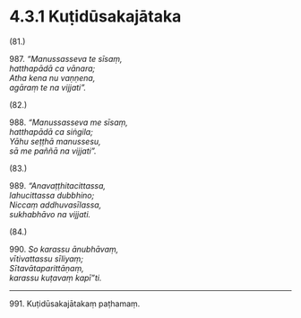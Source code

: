 # 4.3.1 Kuṭidūsakajātaka

(81.)

987\. _“Manussasseva te sīsaṃ,_  
_hatthapādā ca vānara;_  
_Atha kena nu vaṇṇena,_  
_agāraṃ te na vijjati”._  

(82.)

988\. _“Manussasseva me sīsaṃ,_  
_hatthapādā ca siṅgila;_  
_Yāhu seṭṭhā manussesu,_  
_sā me paññā na vijjati”._  

(83.)

989\. _“Anavaṭṭhitacittassa,_  
_lahucittassa dubbhino;_  
_Niccaṃ addhuvasīlassa,_  
_sukhabhāvo na vijjati._  

(84.)

990\. _So karassu ānubhāvaṃ,_  
_vītivattassu sīliyaṃ;_  
_Sītavātaparittāṇaṃ,_  
_karassu kuṭavaṃ kapī”ti._  

---

991\. Kuṭidūsakajātakaṃ paṭhamaṃ.
